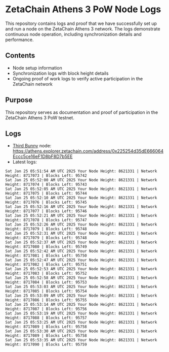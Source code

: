 # ZetaChain Athens 3 PoW Node Logs
This repository contains logs and proof that we have successfully set up and run a node on the ZetaChain Athens 3 network. The logs demonstrate continuous node operation, including synchronization details and performance.

## Contents
- Node setup information
- Synchronization logs with block height details
- Ongoing proof of work logs to verify active participation in the ZetaChain network

## Purpose
This repository serves as documentation and proof of participation in the ZetaChain Athens 3 PoW testnet.

## Logs

- [Third Bunny](https://thirdbunny.xyz/) node: https://athens.explorer.zetachain.com/address/0x225254d35dE666064Eccc5ce16eF1D8bF8D7b5EE
- Latest logs:
```
Sat Jan 25 05:51:54 AM UTC 2025 Your Node Height: 8621331 | Network Height: 8717073 | Blocks Left: 95742
Sat Jan 25 05:52:00 AM UTC 2025 Your Node Height: 8621331 | Network Height: 8717074 | Blocks Left: 95743
Sat Jan 25 05:52:05 AM UTC 2025 Your Node Height: 8621331 | Network Height: 8717075 | Blocks Left: 95744
Sat Jan 25 05:52:10 AM UTC 2025 Your Node Height: 8621331 | Network Height: 8717076 | Blocks Left: 95745
Sat Jan 25 05:52:16 AM UTC 2025 Your Node Height: 8621331 | Network Height: 8717077 | Blocks Left: 95746
Sat Jan 25 05:52:21 AM UTC 2025 Your Node Height: 8621331 | Network Height: 8717078 | Blocks Left: 95747
Sat Jan 25 05:52:26 AM UTC 2025 Your Node Height: 8621331 | Network Height: 8717079 | Blocks Left: 95748
Sat Jan 25 05:52:31 AM UTC 2025 Your Node Height: 8621331 | Network Height: 8717079 | Blocks Left: 95748
Sat Jan 25 05:52:37 AM UTC 2025 Your Node Height: 8621331 | Network Height: 8717080 | Blocks Left: 95749
Sat Jan 25 05:52:42 AM UTC 2025 Your Node Height: 8621331 | Network Height: 8717081 | Blocks Left: 95750
Sat Jan 25 05:52:47 AM UTC 2025 Your Node Height: 8621331 | Network Height: 8717082 | Blocks Left: 95751
Sat Jan 25 05:52:53 AM UTC 2025 Your Node Height: 8621331 | Network Height: 8717083 | Blocks Left: 95752
Sat Jan 25 05:52:58 AM UTC 2025 Your Node Height: 8621331 | Network Height: 8717084 | Blocks Left: 95753
Sat Jan 25 05:53:03 AM UTC 2025 Your Node Height: 8621331 | Network Height: 8717085 | Blocks Left: 95754
Sat Jan 25 05:53:09 AM UTC 2025 Your Node Height: 8621331 | Network Height: 8717086 | Blocks Left: 95755
Sat Jan 25 05:53:14 AM UTC 2025 Your Node Height: 8621331 | Network Height: 8717087 | Blocks Left: 95756
Sat Jan 25 05:53:19 AM UTC 2025 Your Node Height: 8621331 | Network Height: 8717088 | Blocks Left: 95757
Sat Jan 25 05:53:25 AM UTC 2025 Your Node Height: 8621331 | Network Height: 8717089 | Blocks Left: 95758
Sat Jan 25 05:53:30 AM UTC 2025 Your Node Height: 8621331 | Network Height: 8717089 | Blocks Left: 95758
Sat Jan 25 05:53:35 AM UTC 2025 Your Node Height: 8621331 | Network Height: 8717090 | Blocks Left: 95759
```
